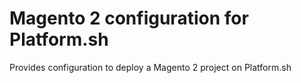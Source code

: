 # Magento 2 configuration for Platform.sh

Provides configuration to deploy a Magento 2 project on Platform.sh
